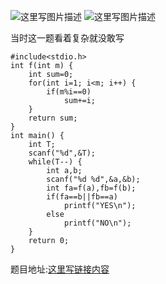 ![这里写图片描述](http://img.blog.csdn.net/20160403104105506)
![这里写图片描述](http://img.blog.csdn.net/20160403104111615)

当时这一题看着复杂就没敢写

```
#include<stdio.h>
int f(int m) {
	int sum=0;
	for(int i=1; i<m; i++) {
		if(m%i==0)
			sum+=i;
	}
	return sum;
}
int main() {
	int T;
	scanf("%d",&T);
	while(T--) {
		int a,b;
		scanf("%d %d",&a,&b);
		int fa=f(a),fb=f(b);
		if(fa==b||fb==a)
			printf("YES\n");
		else
			printf("NO\n");
	}
	return 0;
}

```


题目地址:[这里写链接内容](http://acm.hdu.edu.cn/showproblem.php?pid=2040)